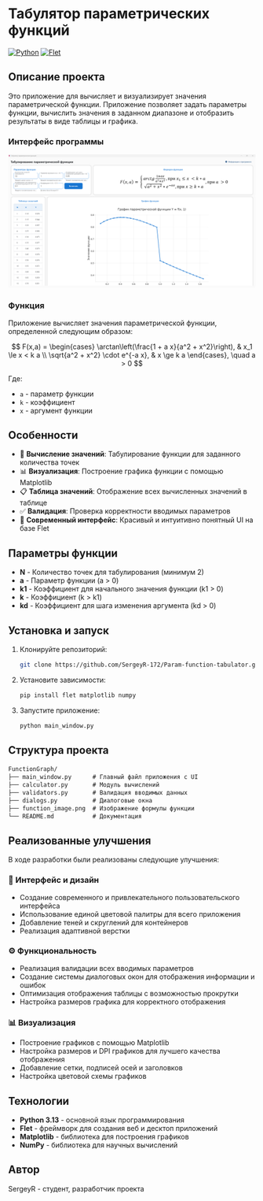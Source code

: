 # Табулятор параметрических функций

[![Python](https://img.shields.io/badge/python-3.13-blue.svg)](https://www.python.org/downloads/)
[![Flet](https://img.shields.io/badge/flet-framework-orange.svg)](https://flet.dev/)

## Описание проекта

Это приложение для вычисляет и визуализирует значения параметрической функции. Приложение позволяет задать параметры функции, вычислить значения в заданном диапазоне и отобразить результаты в виде таблицы и графика.

### Интерфейс программы
![alt text](ui_demonstration.png)

### Функция

Приложение вычисляет значения параметрической функции, определенной следующим образом:

$$
F(x,a) =
\begin{cases}
\arctan\left(\frac{1 + a x}{a^2 + x^2}\right), & x_1 \le x < k a \\
\sqrt{a^2 + x^2} \cdot e^{-a x}, & x \ge k a
\end{cases},
\quad a > 0
$$



Где:
- `a` - параметр функции
- `k` - коэффициент
- `x` - аргумент функции

## Особенности

- 🧮 **Вычисление значений**: Табулирование функции для заданного количества точек
- 📊 **Визуализация**: Построение графика функции с помощью Matplotlib
- 📋 **Таблица значений**: Отображение всех вычисленных значений в таблице
- ✅ **Валидация**: Проверка корректности вводимых параметров
- 🎨 **Современный интерфейс**: Красивый и интуитивно понятный UI на базе Flet

## Параметры функции

- **N** - Количество точек для табулирования (минимум 2)
- **a** - Параметр функции (a > 0)
- **k1** - Коэффициент для начального значения функции (k1 > 0)
- **k** - Коэффициент (k > k1)
- **kd** - Коэффициент для шага изменения аргумента (kd > 0)

## Установка и запуск

1. Клонируйте репозиторий:
   ```bash
   git clone https://github.com/SergeyR-172/Param-function-tabulator.git
   ```

2. Установите зависимости:
   ```bash
   pip install flet matplotlib numpy
   ```

3. Запустите приложение:
   ```bash
   python main_window.py
   ```

## Структура проекта

```
FunctionGraph/
├── main_window.py      # Главный файл приложения с UI
├── calculator.py       # Модуль вычислений
├── validators.py       # Валидация вводимых данных
├── dialogs.py          # Диалоговые окна
├── function_image.png  # Изображение формулы функции
└── README.md           # Документация
```

## Реализованные улучшения

В ходе разработки были реализованы следующие улучшения:

### 🎨 Интерфейс и дизайн
- Создание современного и привлекательного пользовательского интерфейса
- Использование единой цветовой палитры для всего приложения
- Добавление теней и скруглений для контейнеров
- Реализация адаптивной верстки

### ⚙️ Функциональность
- Реализация валидации всех вводимых параметров
- Создание системы диалоговых окон для отображения информации и ошибок
- Оптимизация отображения таблицы с возможностью прокрутки
- Настройка размеров графика для корректного отображения

### 📊 Визуализация
- Построение графиков с помощью Matplotlib
- Настройка размеров и DPI графиков для лучшего качества отображения
- Добавление сетки, подписей осей и заголовков
- Настройка цветовой схемы графиков

## Технологии

- **Python 3.13** - основной язык программирования
- **Flet** - фреймворк для создания веб и десктоп приложений
- **Matplotlib** - библиотека для построения графиков
- **NumPy** - библиотека для научных вычислений

## Автор

SergeyR - студент, разработчик проекта